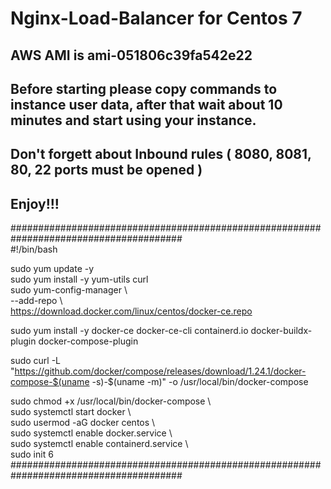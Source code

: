 # Nginx-Load-Balancer for Centos 7
## AWS AMI is ami-051806c39fa542e22
## Before starting please copy commands to instance user data, after that wait about 10 minutes and start using your instance.
## Don't forgett about Inbound rules ( 8080, 8081, 80, 22 ports must be opened )
## Enjoy!!!

####################################################################################### \
#!/bin/bash

sudo yum update -y \
sudo yum install -y yum-utils curl \
sudo yum-config-manager \ \
  --add-repo \ \
https://download.docker.com/linux/centos/docker-ce.repo

sudo yum install -y docker-ce docker-ce-cli containerd.io docker-buildx-plugin docker-compose-plugin

sudo curl -L "https://github.com/docker/compose/releases/download/1.24.1/docker-compose-$(uname -s)-$(uname -m)" -o /usr/local/bin/docker-compose

sudo chmod +x /usr/local/bin/docker-compose \ \
sudo systemctl start docker \ \
sudo usermod -aG docker centos \ \
sudo systemctl enable docker.service \ \
sudo systemctl enable containerd.service \ \
sudo init 6
#######################################################################################
